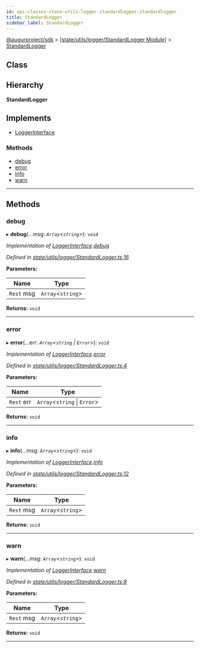 ```yaml
---
id: api-classes-state-utils-logger-standardlogger-standardlogger
title: StandardLogger
sidebar_label: StandardLogger
---
```


[@augurproject/sdk](api-readme.md) > [[state/utils/logger/StandardLogger Module]](api-modules-state-utils-logger-standardlogger-module.md) > [StandardLogger](api-classes-state-utils-logger-standardlogger-standardlogger.md)

## Class

## Hierarchy

**StandardLogger**

## Implements

* [LoggerInterface](api-interfaces-state-utils-logger-logger-loggerinterface.md)

### Methods

* [debug](api-classes-state-utils-logger-standardlogger-standardlogger.md#debug)
* [error](api-classes-state-utils-logger-standardlogger-standardlogger.md#error)
* [info](api-classes-state-utils-logger-standardlogger-standardlogger.md#info)
* [warn](api-classes-state-utils-logger-standardlogger-standardlogger.md#warn)

---

## Methods

<a id="debug"></a>

###  debug

▸ **debug**(...msg: *`Array`<`string`>*): `void`

*Implementation of [LoggerInterface](api-interfaces-state-utils-logger-logger-loggerinterface.md).[debug](api-interfaces-state-utils-logger-logger-loggerinterface.md#debug)*

*Defined in [state/utils/logger/StandardLogger.ts:16](https://github.com/AugurProject/augur/blob/06e47ad207/packages/augur-sdk/src/state/utils/logger/StandardLogger.ts#L16)*

**Parameters:**

| Name | Type |
| ------ | ------ |
| `Rest` msg | `Array`<`string`> |

**Returns:** `void`

___
<a id="error"></a>

###  error

▸ **error**(...err: *`Array`<`string` \| `Error`>*): `void`

*Implementation of [LoggerInterface](api-interfaces-state-utils-logger-logger-loggerinterface.md).[error](api-interfaces-state-utils-logger-logger-loggerinterface.md#error)*

*Defined in [state/utils/logger/StandardLogger.ts:4](https://github.com/AugurProject/augur/blob/06e47ad207/packages/augur-sdk/src/state/utils/logger/StandardLogger.ts#L4)*

**Parameters:**

| Name | Type |
| ------ | ------ |
| `Rest` err | `Array`<`string` \| `Error`> |

**Returns:** `void`

___
<a id="info"></a>

###  info

▸ **info**(...msg: *`Array`<`string`>*): `void`

*Implementation of [LoggerInterface](api-interfaces-state-utils-logger-logger-loggerinterface.md).[info](api-interfaces-state-utils-logger-logger-loggerinterface.md#info)*

*Defined in [state/utils/logger/StandardLogger.ts:12](https://github.com/AugurProject/augur/blob/06e47ad207/packages/augur-sdk/src/state/utils/logger/StandardLogger.ts#L12)*

**Parameters:**

| Name | Type |
| ------ | ------ |
| `Rest` msg | `Array`<`string`> |

**Returns:** `void`

___
<a id="warn"></a>

###  warn

▸ **warn**(...msg: *`Array`<`string`>*): `void`

*Implementation of [LoggerInterface](api-interfaces-state-utils-logger-logger-loggerinterface.md).[warn](api-interfaces-state-utils-logger-logger-loggerinterface.md#warn)*

*Defined in [state/utils/logger/StandardLogger.ts:8](https://github.com/AugurProject/augur/blob/06e47ad207/packages/augur-sdk/src/state/utils/logger/StandardLogger.ts#L8)*

**Parameters:**

| Name | Type |
| ------ | ------ |
| `Rest` msg | `Array`<`string`> |

**Returns:** `void`

___

